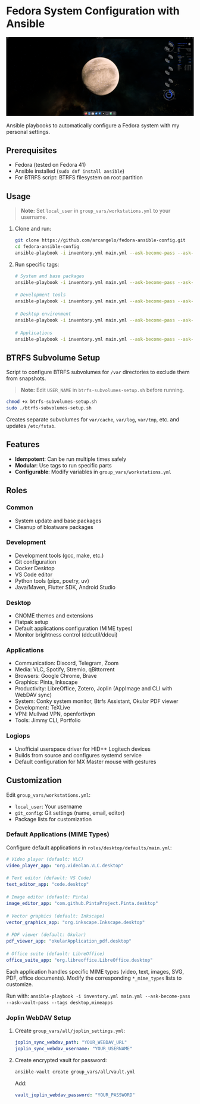 # Fedora System Configuration with Ansible

![Configured Desktop Preview](preview.png)

Ansible playbooks to automatically configure a Fedora system with my personal settings.

## Prerequisites

- Fedora (tested on Fedora 41)
- Ansible installed (`sudo dnf install ansible`)
- For BTRFS script: BTRFS filesystem on root partition

## Usage

> **Note:** Set `local_user` in `group_vars/workstations.yml` to your username.

1. Clone and run:
   ```bash
   git clone https://github.com/arcangelo/fedora-ansible-config.git
   cd fedora-ansible-config
   ansible-playbook -i inventory.yml main.yml --ask-become-pass --ask-vault-pass
   ```

2. Run specific tags:
   ```bash
   # System and base packages
   ansible-playbook -i inventory.yml main.yml --ask-become-pass --ask-vault-pass --tags "system,base-packages"

   # Development tools
   ansible-playbook -i inventory.yml main.yml --ask-become-pass --ask-vault-pass --tags "development"

   # Desktop environment
   ansible-playbook -i inventory.yml main.yml --ask-become-pass --ask-vault-pass --tags "desktop"

   # Applications
   ansible-playbook -i inventory.yml main.yml --ask-become-pass --ask-vault-pass --tags "applications"
   ```

## BTRFS Subvolume Setup

Script to configure BTRFS subvolumes for `/var` directories to exclude them from snapshots.

> **Note:** Edit `USER_NAME` in `btrfs-subvolumes-setup.sh` before running.

```bash
chmod +x btrfs-subvolumes-setup.sh
sudo ./btrfs-subvolumes-setup.sh
```

Creates separate subvolumes for `var/cache`, `var/log`, `var/tmp`, etc. and updates `/etc/fstab`.

## Features

- **Idempotent**: Can be run multiple times safely
- **Modular**: Use tags to run specific parts
- **Configurable**: Modify variables in `group_vars/workstations.yml`

## Roles

### Common
- System update and base packages
- Cleanup of bloatware packages

### Development
- Development tools (gcc, make, etc.)
- Git configuration
- Docker Desktop
- VS Code editor
- Python tools (pipx, poetry, uv)
- Java/Maven, Flutter SDK, Android Studio

### Desktop
- GNOME themes and extensions
- Flatpak setup
- Default applications configuration (MIME types)
- Monitor brightness control (ddcutil/ddcui)

### Applications
- Communication: Discord, Telegram, Zoom
- Media: VLC, Spotify, Stremio, qBittorrent
- Browsers: Google Chrome, Brave
- Graphics: Pinta, Inkscape
- Productivity: LibreOffice, Zotero, Joplin (AppImage and CLI with WebDAV sync)
- System: Conky system monitor, Btrfs Assistant, Okular PDF viewer
- Development: TeXLive
- VPN: Mullvad VPN, openfortivpn
- Tools: Jimmy CLI, Portfolio

### Logiops
- Unofficial userspace driver for HID++ Logitech devices
- Builds from source and configures systemd service
- Default configuration for MX Master mouse with gestures

## Customization

Edit `group_vars/workstations.yml`:
- `local_user`: Your username
- `git_config`: Git settings (name, email, editor)
- Package lists for customization

### Default Applications (MIME Types)

Configure default applications in `roles/desktop/defaults/main.yml`:

```yaml
# Video player (default: VLC)
video_player_app: "org.videolan.VLC.desktop"

# Text editor (default: VS Code)
text_editor_app: "code.desktop"

# Image editor (default: Pinta)
image_editor_app: "com.github.PintaProject.Pinta.desktop"

# Vector graphics (default: Inkscape)
vector_graphics_app: "org.inkscape.Inkscape.desktop"

# PDF viewer (default: Okular)
pdf_viewer_app: "okularApplication_pdf.desktop"

# Office suite (default: LibreOffice)
office_suite_app: "org.libreoffice.LibreOffice.desktop"
```

Each application handles specific MIME types (video, text, images, SVG, PDF, office documents). Modify the corresponding `*_mime_types` lists to customize.

Run with: `ansible-playbook -i inventory.yml main.yml --ask-become-pass --ask-vault-pass --tags desktop,mimeapps`

### Joplin WebDAV Setup

1. Create `group_vars/all/joplin_settings.yml`:
   ```yaml
   joplin_sync_webdav_path: "YOUR_WEBDAV_URL"
   joplin_sync_webdav_username: "YOUR_USERNAME"
   ```

2. Create encrypted vault for password:
   ```bash
   ansible-vault create group_vars/all/vault.yml
   ```
   Add:
   ```yaml
   vault_joplin_webdav_password: "YOUR_PASSWORD"
   ``` 